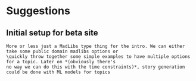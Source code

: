 # Suggestions

## Initial setup for beta site

    More or less just a MadLibs type thing for the intro. We can either take some public domain madlibs options or 
    \quickly throw together some simple examples to have multiple options for a topic. Later on *(obviously there's 
    no way we can do this with the time constraints)*, story generation could be done with ML models for topics